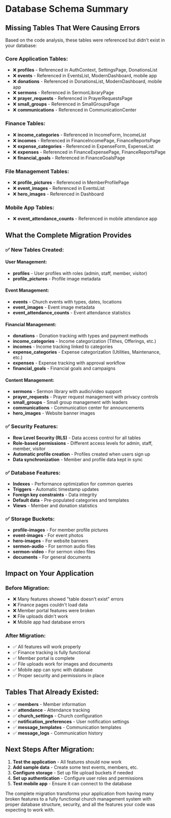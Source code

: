 # Database Schema Summary

## Missing Tables That Were Causing Errors

Based on the code analysis, these tables were referenced but didn't exist in your database:

### Core Application Tables:
- ❌ **profiles** - Referenced in AuthContext, SettingsPage, DonationsList
- ❌ **events** - Referenced in EventsList, ModernDashboard, mobile app
- ❌ **donations** - Referenced in DonationsList, ModernDashboard, mobile app
- ❌ **sermons** - Referenced in SermonLibraryPage
- ❌ **prayer_requests** - Referenced in PrayerRequestsPage
- ❌ **small_groups** - Referenced in SmallGroupsPage
- ❌ **communications** - Referenced in CommunicationCenter

### Finance Tables:
- ❌ **income_categories** - Referenced in IncomeForm, IncomeList
- ❌ **incomes** - Referenced in FinanceIncomePage, FinanceReportsPage
- ❌ **expense_categories** - Referenced in ExpenseForm, ExpenseList
- ❌ **expenses** - Referenced in FinanceExpensePage, FinanceReportsPage
- ❌ **financial_goals** - Referenced in FinanceGoalsPage

### File Management Tables:
- ❌ **profile_pictures** - Referenced in MemberProfilePage
- ❌ **event_images** - Referenced in EventsList
- ❌ **hero_images** - Referenced in Dashboard

### Mobile App Tables:
- ❌ **event_attendance_counts** - Referenced in mobile attendance app

## What the Complete Migration Provides

### ✅ New Tables Created:

#### User Management:
- **profiles** - User profiles with roles (admin, staff, member, visitor)
- **profile_pictures** - Profile image metadata

#### Event Management:
- **events** - Church events with types, dates, locations
- **event_images** - Event image metadata
- **event_attendance_counts** - Event attendance statistics

#### Financial Management:
- **donations** - Donation tracking with types and payment methods
- **income_categories** - Income categorization (Tithes, Offerings, etc.)
- **incomes** - Income tracking linked to categories
- **expense_categories** - Expense categorization (Utilities, Maintenance, etc.)
- **expenses** - Expense tracking with approval workflow
- **financial_goals** - Financial goals and campaigns

#### Content Management:
- **sermons** - Sermon library with audio/video support
- **prayer_requests** - Prayer request management with privacy controls
- **small_groups** - Small group management with leaders
- **communications** - Communication center for announcements
- **hero_images** - Website banner images

### ✅ Security Features:
- **Row Level Security (RLS)** - Data access control for all tables
- **Role-based permissions** - Different access levels for admin, staff, member, visitor
- **Automatic profile creation** - Profiles created when users sign up
- **Data synchronization** - Member and profile data kept in sync

### ✅ Database Features:
- **Indexes** - Performance optimization for common queries
- **Triggers** - Automatic timestamp updates
- **Foreign key constraints** - Data integrity
- **Default data** - Pre-populated categories and templates
- **Views** - Member and donation statistics

### ✅ Storage Buckets:
- **profile-images** - For member profile pictures
- **event-images** - For event photos
- **hero-images** - For website banners
- **sermon-audio** - For sermon audio files
- **sermon-video** - For sermon video files
- **documents** - For general documents

## Impact on Your Application

### Before Migration:
- ❌ Many features showed "table doesn't exist" errors
- ❌ Finance pages couldn't load data
- ❌ Member portal features were broken
- ❌ File uploads didn't work
- ❌ Mobile app had database errors

### After Migration:
- ✅ All features will work properly
- ✅ Finance tracking is fully functional
- ✅ Member portal is complete
- ✅ File uploads work for images and documents
- ✅ Mobile app can sync with database
- ✅ Proper security and permissions in place

## Tables That Already Existed:
- ✅ **members** - Member information
- ✅ **attendance** - Attendance tracking
- ✅ **church_settings** - Church configuration
- ✅ **notification_preferences** - User notification settings
- ✅ **message_templates** - Communication templates
- ✅ **message_logs** - Communication history

## Next Steps After Migration:

1. **Test the application** - All features should now work
2. **Add sample data** - Create some test events, members, etc.
3. **Configure storage** - Set up file upload buckets if needed
4. **Set up authentication** - Configure user roles and permissions
5. **Test mobile app** - Ensure it can connect to the database

The complete migration transforms your application from having many broken features to a fully functional church management system with proper database structure, security, and all the features your code was expecting to work with. 